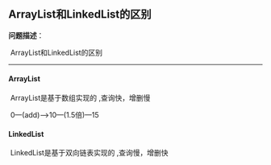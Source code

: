## ArrayList和LinkedList的区别

**问题描述**：

​		ArrayList和LinkedList的区别

---

#### ArrayList

​	 ArrayList是基于数组实现的 ,查询快，增删慢

​		0—(add)—>10—(1.5倍)—15

#### LinkedList

​	LinkedList是基于双向链表实现的 ,查询慢，增删快

